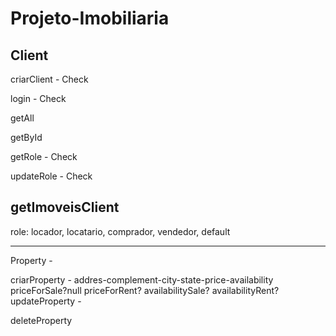 # Projeto-Imobiliaria

## Client

criarClient - Check

login - Check

getAll

getById

getRole - Check

updateRole - Check

## getImoveisClient

role: locador, locatario, comprador, vendedor, default

---

Property -

criarProperty - addres-complement-city-state-price-availability
priceForSale?null priceForRent? availabilitySale? availabilityRent?
updateProperty -

deleteProperty
